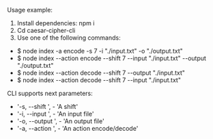 Usage example:

1. Install dependencies: npm i
2. Cd caesar-cipher-cli
3. Use one of the following commands:

  - $ node index -a encode -s 7 -i "./input.txt" -o "./output.txt"
  - $ node index --action encode --shift 7 --input "./input.txt" --output "./output.txt"
  - $ node index --action decode --shift 7  --output "./input.txt"
  - $ node index --action decode --shift 7 --input "./input.txt"

  CLI supports next parameters:

  - '-s, --shift <number>', - 'A shift'
  - '-i, --input <string>', - 'An input file'
  - '-o, --output <string>', - 'An output file'  
  - '-a, --action <string>', - 'An action encode/decode'